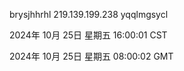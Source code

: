 brysjhhrhl 219.139.199.238 yqqlmgsycl

2024年 10月 25日 星期五 16:00:01 CST

2024年 10月 25日 星期五 08:00:02 GMT
